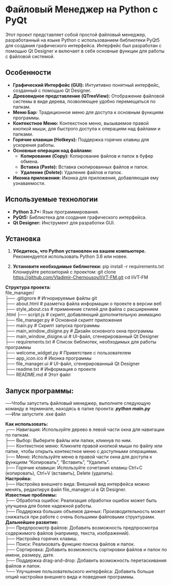 # Файловый Менеджер на Python с PyQt

Этот проект представляет собой простой файловый менеджер, разработанный на языке Python с использованием библиотеки PyQt5 для создания графического интерфейса. Интерфейс был разработан с помощью Qt Designer и включает в себя основные функции для работы с файловой системой.

## Особенности

- **Графический Интерфейс (GUI):**  Интуитивно понятный интерфейс, созданный с помощью Qt Designer.
- **Древовидное представление (QTreeView):**  Отображение файловой системы в виде дерева, позволяющее удобно перемещаться по папкам.
- **Меню Бар:**  Традиционное меню для доступа к основным функциям программы.
- **Контекстное Меню:**  Контекстное меню, вызываемое правой кнопкой мыши, для быстрого доступа к операциям над файлами и папками.
- **Горячие клавиши (Hotkeys):** Поддержка горячих клавиш для ускорения работы.
- **Основные операции над файлами:**
    - **Копирование (Copy):** Копирование файлов и папок в буфер обмена.
    - **Вставка (Paste):** Вставка скопированных файлов и папок.
    - **Удаление (Delete):** Удаление файлов и папок.
- **Иконка приложения:**  Иконка для приложения, добавляющая ему узнаваемости.

## Используемые технологии

- **Python 3.7+:** Язык программирования.
- **PyQt5:**  Библиотека для создания графического интерфейса.
- **Qt Designer:** Инструмент для разработки GUI.

## Установка

1. **Убедитесь, что Python установлен на вашем компьютере.**  Рекомендуется использовать Python 3.6 или новее.

2. **Установите необходимые библиотеки:**
   pip install -r requirements.txt
Клонируйте репозиторий с проектом:
git clone https://github.com/Vladimir-Chernousov/IiVT-FM.git
cd IiVT-FM

**Структура проекта:**  
file_manager/  
├── .gitignore              # Игнорируемые файлы git  
├── about.html              # разметка файла информации о проекте в версии веб
├── style_about.css         # применение стилей для файла с расширением .html
├── script.js               # скрипт, добавляющий дополнительную анимацию
├── file_manager.py         # Основной скрипт приложения  
├── main.py                 # Скрипт запуска программы  
├── main_window_disigne.py  # Дизайн основного окна программы  
├── main_window_disigne.ui  # UI-файл, сгенерированный Qt Designer  
├── requirements.txt        # Список библиотек, необходимых для работы программы  
├── welcome_widget.py       # Приветствие с пользователем  
├── app_icon.ico            # Иконка программы  
├── file_manager.ui         # UI-файл, сгенерированный Qt Designer  
├── readme.txt              # Информация о проекте  
└── README.md               # Этот файл  
## Запуск программы:  
──Чтобы запустить файловый менеджер, выполните следующую команду в терминале, находясь в папке проекта:
***python main.py***  
──Или запустите .exe файл

**Как использовать:**  
┌── Навигация: Используйте дерево в левой части окна для навигации по папкам.  
├── Выбор: Выберите файлы или папки, кликнув по ним.  
├── Контекстное меню: Кликните правой кнопкой мыши по файлу или папке, чтобы открыть контекстное меню с доступными операциями.  
├── Меню: Используйте меню в правой части окна для доступа к функциям “Копировать”, “Вставить”, “Удалить”.  
├── Горячие клавиши: Используйте сочетания клавиш Ctrl+C (копировать), Ctrl+V (вставить), Delete (удалить).  
**Настройка:**  
├── Настройка внешнего вида: Внешний вид интерфейса можно менять, редактируя файл file_manager.ui в Qt Designer.  
**Известные проблемы:**  
├── Обработка ошибок: Реализация обработки ошибок может быть улучшена для более надежной работы.  
├── Поддержка больших объемов данных: Производительность может снижаться при работе с очень большими файловыми структурами.  
**Дальнейшее развитие:**  
├── Предпросмотр файлов: Добавить возможность предпросмотра содержимого файлов (например, текста, изображений).  
├── Настройка горячих клавиш.  
├── Поиск: Реализовать функцию поиска файлов и папок.  
├── Сортировка: Добавить возможность сортировки файлов и папок по имени, размеру, дате.  
├── Поддержка drag-and-drop: Добавить возможность перетаскивания файлов и папок.  
└── Улучшение пользовательского интерфейса: Добавить больше опций настройки внешнего вида и поведения программы.  
